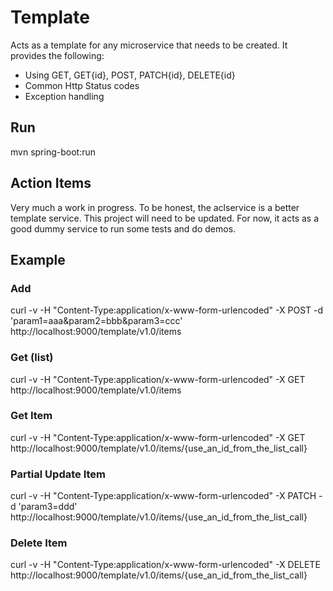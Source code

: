 # Template
Acts as a template for any microservice that needs to be created. It provides the following:

* Using GET, GET{id}, POST, PATCH{id}, DELETE{id}
* Common Http Status codes
* Exception handling

## Run
mvn spring-boot:run

## Action Items
Very much a work in progress. To be honest, the aclservice is a better template service. This project will need to be updated. For now, it acts as a good dummy service to run some tests and do demos.

## Example
### Add
curl -v -H "Content-Type:application/x-www-form-urlencoded" -X POST -d 'param1=aaa&param2=bbb&param3=ccc' http://localhost:9000/template/v1.0/items

### Get (list)
curl -v -H "Content-Type:application/x-www-form-urlencoded" -X GET http://localhost:9000/template/v1.0/items

### Get Item
curl -v -H "Content-Type:application/x-www-form-urlencoded" -X GET http://localhost:9000/template/v1.0/items/{use_an_id_from_the_list_call}

### Partial Update Item
curl -v -H "Content-Type:application/x-www-form-urlencoded" -X PATCH -d 'param3=ddd' http://localhost:9000/template/v1.0/items/{use_an_id_from_the_list_call}

### Delete Item
curl -v -H "Content-Type:application/x-www-form-urlencoded" -X DELETE http://localhost:9000/template/v1.0/items/{use_an_id_from_the_list_call}
